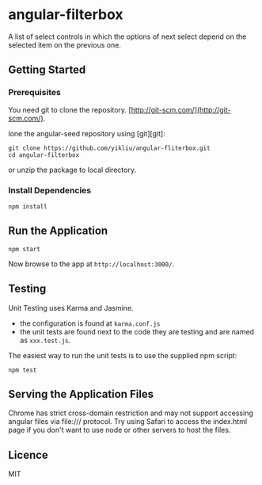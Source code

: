 # angular-filterbox

 A list of select controls in which the options of next select depend on the selected item on the previous one.

## Getting Started

### Prerequisites

You need git to clone the repository. 
[http://git-scm.com/](http://git-scm.com/).

lone the angular-seed repository using [git][git]:

```
git clone https://github.com/yikliu/angular-fliterbox.git
cd angular-filterbox
```

or unzip the package to local directory. 

### Install Dependencies

```
npm install
```


## Run the Application


```
npm start
```

Now browse to the app at `http://localhost:3000/`.


## Testing

Unit Testing uses Karma and Jasmine. 

* the configuration is found at `karma.conf.js`
* the unit tests are found next to the code they are testing and are named as `xxx.test.js`.

The easiest way to run the unit tests is to use the supplied npm script:

```
npm test
```

## Serving the Application Files

Chrome has strict cross-domain restriction and may not support accessing angular files via file:/// protocol. Try using Safari to access the index.html page if you don't want to use node or other servers to host the files. 

## Licence
MIT